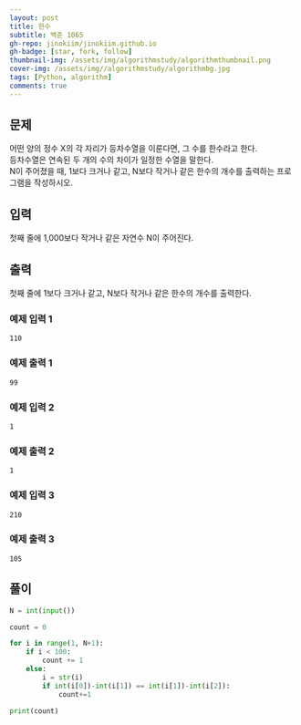 ```yaml
---
layout: post
title: 한수
subtitle: 백준 1065
gh-repo: jinokiim/jinokiim.github.io
gh-badge: [star, fork, follow]
thumbnail-img: /assets/img/algorithmstudy/algorithmthumbnail.png
cover-img: /assets/img//algorithmstudy/algorithmbg.jpg
tags: [Python, algorithm]
comments: true
---
```


## 문제
어떤 양의 정수 X의 각 자리가 등차수열을 이룬다면, 그 수를 한수라고 한다.  
등차수열은 연속된 두 개의 수의 차이가 일정한 수열을 말한다.  
N이 주어졌을 때, 1보다 크거나 같고, N보다 작거나 같은 한수의 개수를 출력하는 프로그램을 작성하시오. 

## 입력
첫째 줄에 1,000보다 작거나 같은 자연수 N이 주어진다.


## 출력
첫째 줄에 1보다 크거나 같고, N보다 작거나 같은 한수의 개수를 출력한다.


### 예제 입력 1
```
110
```
### 예제 출력 1
```
99
```
### 예제 입력 2
```
1
```
### 예제 출력 2
```
1
```
### 예제 입력 3
```
210
```
### 예제 출력 3
```
105
```

## **풀이**

```python
N = int(input())

count = 0

for i in range(1, N+1):
    if i < 100:
        count += 1
    else:
        i = str(i)
        if int(i[0])-int(i[1]) == int(i[1])-int(i[2]):
            count+=1

print(count)
```
